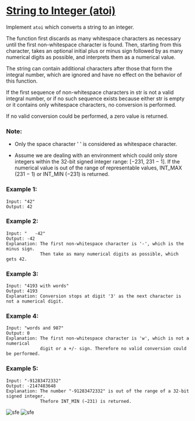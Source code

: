 # [String to Integer (atoi)](https://leetcode.com/problems/string-to-integer-atoi/submissions/)

Implement ```atoi``` which converts a string to an integer.

The function first discards as many whitespace characters as necessary until the first non-whitespace character is found. Then, starting from this character, takes an optional initial plus or minus sign followed by as many numerical digits as possible, and interprets them as a numerical value.

The string can contain additional characters after those that form the integral number, which are ignored and have no effect on the behavior of this function.

If the first sequence of non-whitespace characters in str is not a valid integral number, or if no such sequence exists because either str is empty or it contains only whitespace characters, no conversion is performed.

If no valid conversion could be performed, a zero value is returned.

### Note:

* Only the space character ' ' is considered as whitespace character.

* Assume we are dealing with an environment which could only store integers within the 32-bit signed integer range: [−231,  231 − 1]. If the numerical value is out of the range of representable values, INT_MAX (231 − 1) or INT_MIN (−231) is returned.

### Example 1:
```
Input: "42"
Output: 42
```
### Example 2:
```
Input: "   -42"
Output: -42
Explanation: The first non-whitespace character is '-', which is the minus sign.
             Then take as many numerical digits as possible, which gets 42.
```
### Example 3:
```
Input: "4193 with words"
Output: 4193
Explanation: Conversion stops at digit '3' as the next character is not a numerical digit.
```
### Example 4:
```
Input: "words and 987"
Output: 0
Explanation: The first non-whitespace character is 'w', which is not a numerical 
             digit or a +/- sign. Therefore no valid conversion could be performed.
```
### Example 5:
```
Input: "-91283472332"
Output: -2147483648
Explanation: The number "-91283472332" is out of the range of a 32-bit signed integer.
             Thefore INT_MIN (−231) is returned.
```

![sfe](https://raw.githubusercontent.com/slgero/Leetcode_tasks/master/8.%20String%20to%20Integer%20(atoi)/max.png)
![sfe](https://raw.githubusercontent.com/slgero/Leetcode_tasks/master/8.%20String%20to%20Integer%20(atoi)/max2.png)
